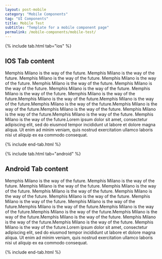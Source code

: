 ```yaml
---
layout: post-mobile
category: "Mobile Components"
tag: "UI Components"
title: Mobile Test
subtitle: "Template for a mobile component page"
permalink: /mobile-components/mobile-test/
---
```



<!-- iOS Tab -->
{% include tab.html tab="ios" %}

## IOS Tab content
Memphis Milano is the way of the future. Memphis Milano is the way of the future.
Memphis Milano is the way of the future.
Memphis Milano is the way of the future.
Memphis Milano is the way of the future.
Memphis Milano is the way of the future.
Memphis Milano is the way of the future.
Memphis Milano is the way of the future.
Memphis Milano is the way of the future.Memphis Milano is the way of the future.Memphis Milano is the way of the future.Memphis Milano is the way of the future.Memphis Milano is the way of the future.Memphis Milano is the way of the future.
Memphis Milano is the way of the future.Memphis Milano is the way of the future.
Memphis Milano is the way of the future.Lorem ipsum dolor sit amet, consectetur adipiscing elit, sed do eiusmod tempor incididunt ut labore et dolore magna aliqua. Ut enim ad minim veniam, quis nostrud exercitation ullamco laboris nisi ut aliquip ex ea commodo consequat.


{% include end-tab.html %}


<!-- Android Tab -->
{% include tab.html tab="android" %}

## Android Tab content
Memphis Milano is the way of the future. Memphis Milano is the way of the future.
Memphis Milano is the way of the future.
Memphis Milano is the way of the future.
Memphis Milano is the way of the future.
Memphis Milano is the way of the future.
Memphis Milano is the way of the future.
Memphis Milano is the way of the future.
Memphis Milano is the way of the future.Memphis Milano is the way of the future.Memphis Milano is the way of the future.Memphis Milano is the way of the future.Memphis Milano is the way of the future.Memphis Milano is the way of the future.
Memphis Milano is the way of the future.Memphis Milano is the way of the future.
Memphis Milano is the way of the future.Lorem ipsum dolor sit amet, consectetur adipiscing elit, sed do eiusmod tempor incididunt ut labore et dolore magna aliqua. Ut enim ad minim veniam, quis nostrud exercitation ullamco laboris nisi ut aliquip ex ea commodo consequat.


{% include end-tab.html %}
